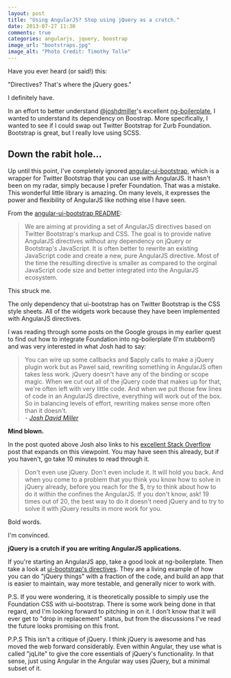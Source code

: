 ```yaml
---
layout: post
title: "Using AngularJS? Stop using jQuery as a crutch."
date: 2013-07-27 11:30
comments: true
categories: angularjs, jquery, boostrap
image_url: "bootstraps.jpg"
image_alt: "Photo Credit: Timothy Tolle"
---
```


Have you ever heard (or said!) this:

"Directives? That's where the jQuery goes."

I definitely have.

In an effort to better understand
[@joshdmiller](https://twitter.com/joshdmiller)'s excellent
[ng-boilerplate](https://github.com/joshdmiller/ng-boilerplate), I
wanted to understand its dependency on Boostrap. More specifically, I wanted to
see if I could swap out Twitter Bootstrap for Zurb Foundation. Bootstrap is
great, but I really love using SCSS.

## Down the rabit hole...

Up until this point, I've completely ignored 
[angular-ui-bootstrap](https://github.com/angular-ui/bootstrap), which is a wrapper for
Twitter Bootstrap that you can use with AngularJS. It hasn't been on my radar,
simply because I prefer Foundation. That was a mistake. This wonderful little
library is amazing. On many levels, it expresses the power and flexibility of
AngularJS like nothing else I have seen.

From the [angular-ui-bootstrap
README](https://github.com/angular-ui/bootstrap#native-lightweight-directives):

> We are aiming at providing a set of AngularJS directives based on Twitter
> Bootstrap's markup and CSS. The goal is to provide native AngularJS directives
> without any dependency on jQuery or Bootstrap's JavaScript. It is often better
> to rewrite an existing JavaScript code and create a new, pure AngularJS
> directive. Most of the time the resulting directive is smaller as compared to
> the orginal JavaScript code size and better integrated into the AngularJS
> ecosystem.

This struck me.

The only dependency that ui-bootstrap has on Twitter Bootstrap is the CSS style
sheets. All of the widgets work because they have been implemented with
AngularJS directives.

I was reading through some posts on the Google groups in my earlier quest to
find out how to integrate Foundation into ng-boilerplate (I'm stubborn!) and was
very interested in what Josh had to say:

<blockquote>You can wire up some callbacks and $apply calls to make a jQuery
plugin work but as Pawel said, rewriting something in AngularJS often takes less
work. jQuery doesn't have any of the binding or scope magic. When we cut out all
of the jQuery code that makes up for that, we're often left with very little
code. And when we put those few lines of code in an AngularJS directive,
everything will work out of the box. So in balancing levels of effort, rewriting
makes sense more often than it doesn't.<cite><br>- <a
href="https://groups.google.com/d/msg/angular/Htkzt7Fsaog/TeFm5l4snTwJ">Josh
David Miller</a></cite></blockquote>

**Mind blown.**

In the post quoted above Josh also links to his [excellent Stack
Overflow](http://stackoverflow.com/questions/14994391/how-do-i-think-in-angularjs-emberjsor-other-client-mvc-framework-if-i-have-a/15012542#15012542)
post that expands on this viewpoint. You may have seen this already, but if you
haven't, go take 10 minutes to read through it.

>Don't even use jQuery. Don't even include it. It will hold you back. And when
>you come to a problem that you think you know how to solve in jQuery already,
>before you reach for the $, try to think about how to do it within the confines
>the AngularJS. If you don't know, ask! 19 times out of 20, the best way to do
>it doesn't need jQuery and to try to solve it with jQuery results in more work
>for you.

Bold words. 

I'm convinced.

**jQuery is a crutch if you are writing AngularJS applications.**

If you're starting an AngularJS app, take a good look at
ng-boilerplate. Then take a look at [ui-bootstrap's directives](https://github.com/angular-ui/bootstrap/tree/master/src). They are a living
example of how you can do "jQuery things" with a fraction of the code, and build
an app that is easier to maintain, way more testable, and generally nicer to
work with.

P.S. If you were wondering, it is theoretically possible to simply use the
Foundation CSS with ui-bootstrap. There is some work being done in that regard,
and I'm looking forward to pitching in on it. I don't know that it will ever get
to "drop in replacement" status, but from the discussions I've read the future
looks promising on this front.

P.P.S This isn't a critique of jQuery. I think jQuery is awesome and has moved
the web forward considerably. Even within Angular, they use what is called
"jqLite" to give the core essentials of jQuery's functionality. In that sense,
just using Angular in the Angular way uses jQuery, but a minimal subset of it.
